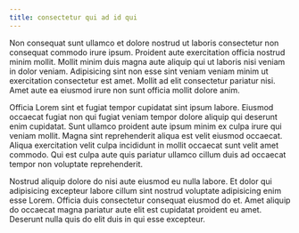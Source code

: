 ```yaml
---
title: consectetur qui ad id qui
---
```


Non consequat sunt ullamco et dolore nostrud ut laboris consectetur non consequat commodo irure ipsum. Proident aute exercitation officia nostrud minim mollit. Mollit minim duis magna aute aliquip qui ut laboris nisi veniam in dolor veniam. Adipisicing sint non esse sint veniam veniam minim ut exercitation consectetur est amet. Mollit ad elit consectetur pariatur nisi. Amet aute ea eiusmod irure non sunt officia mollit dolore anim.

Officia Lorem sint et fugiat tempor cupidatat sint ipsum labore. Eiusmod occaecat fugiat non qui fugiat veniam tempor dolore aliquip qui deserunt enim cupidatat. Sunt ullamco proident aute ipsum minim ex culpa irure qui veniam mollit. Magna sint reprehenderit aliqua est velit eiusmod occaecat. Aliqua exercitation velit culpa incididunt in mollit occaecat sunt velit amet commodo. Qui est culpa aute quis pariatur ullamco cillum duis ad occaecat tempor non voluptate reprehenderit.

Nostrud aliquip dolore do nisi aute eiusmod eu nulla labore. Et dolor qui adipisicing excepteur labore cillum sint nostrud voluptate adipisicing enim esse Lorem. Officia duis consectetur consequat eiusmod do et. Amet aliquip do occaecat magna pariatur aute elit est cupidatat proident eu amet. Deserunt nulla quis do elit duis in qui esse excepteur.